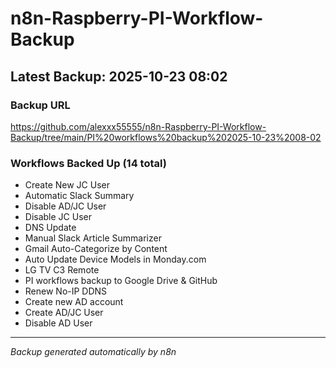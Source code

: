 # n8n-Raspberry-PI-Workflow-Backup

## Latest Backup: 2025-10-23 08:02

### Backup URL
https://github.com/alexxx55555/n8n-Raspberry-PI-Workflow-Backup/tree/main/PI%20workflows%20backup%202025-10-23%2008-02

### Workflows Backed Up (14 total)
- Create New JC User
- Automatic Slack Summary
- Disable AD/JC User
- Disable JC User
- DNS Update
- Manual Slack Article Summarizer
- Gmail Auto-Categorize by Content
- Auto Update Device Models in Monday.com
- LG TV C3 Remote
- PI workflows backup to Google Drive & GitHub
- Renew No-IP DDNS
- Create new AD account
- Create AD/JC User
- Disable AD User

---
*Backup generated automatically by n8n*